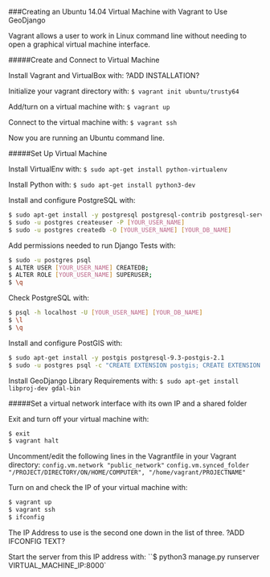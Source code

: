 ###Creating an Ubuntu 14.04 Virtual Machine with Vagrant to Use GeoDjango

Vagrant allows a user to work in Linux command line without needing to open a graphical virtual machine interface.

#####Create and Connect to Virtual Machine

Install Vagrant and VirtualBox with:
?ADD INSTALLATION?

Initialize your vagrant directory with:
`$ vagrant init ubuntu/trusty64`

Add/turn on a virtual machine with:
`$ vagrant up`

Connect to the virtual machine with:
`$ vagrant ssh`

Now you are running an Ubuntu command line.


#####Set Up Virtual Machine

Install VirtualEnv with:
`$ sudo apt-get install python-virtualenv`

Install Python with:
`$ sudo apt-get install python3-dev`

Install and configure PostgreSQL with:
```bash
$ sudo apt-get install -y postgresql postgresql-contrib postgresql-server-dev-9.3
$ sudo -u postgres createuser -P [YOUR_USER_NAME]
$ sudo -u postgres createdb -O [YOUR_USER_NAME] [YOUR_DB_NAME]
```

Add permissions needed to run Django Tests with:
```bash
$ sudo -u postgres psql
$ ALTER USER [YOUR_USER_NAME] CREATEDB;
$ ALTER ROLE [YOUR_USER_NAME] SUPERUSER;
$ \q
```

Check PostgreSQL with:
```bash
$ psql -h localhost -U [YOUR_USER_NAME] [YOUR_DB_NAME]
$ \l
$ \q
```

Install and configure PostGIS with:
```bash
$ sudo apt-get install -y postgis postgresql-9.3-postgis-2.1
$ sudo -u postgres psql -c "CREATE EXTENSION postgis; CREATE EXTENSION postgis_topology;" [YOUR_DB_NAME]
```

Install GeoDjango Library Requirements with:
`$ sudo apt-get install libproj-dev gdal-bin`


#####Set a virtual network interface with its own IP and a shared folder

Exit and turn off your virtual machine with:
```bash
$ exit
$ vagrant halt
```

Uncomment/edit the following lines in the Vagrantfile in your Vagrant directory:
`config.vm.network "public_network"`
`config.vm.synced_folder "/PROJECT/DIRECTORY/ON/HOME/COMPUTER", "/home/vagrant/PROJECTNAME"`

Turn on and check the IP of your virtual machine with:
```bash
$ vagrant up
$ vagrant ssh
$ ifconfig
```

The IP Address to use is the second one down in the list of three. ?ADD IFCONFIG TEXT?

Start the server from this IP address with:
``$ python3 manage.py runserver VIRTUAL_MACHINE_IP:8000`
